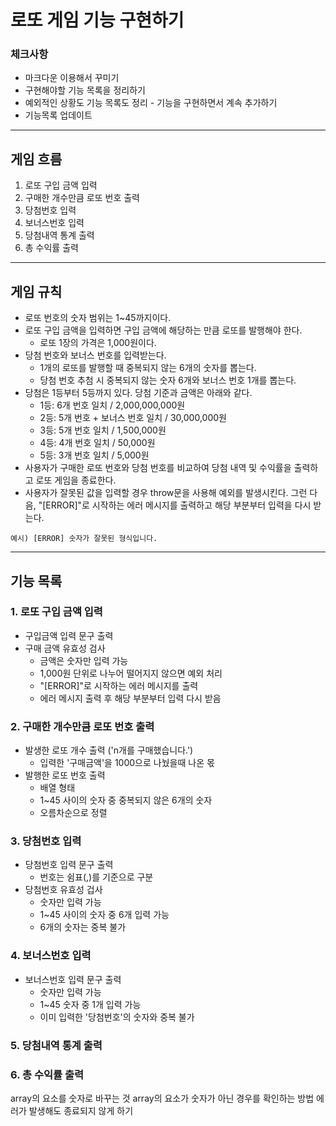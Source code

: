 # 로또 게임 기능 구현하기
### 체크사항
- 마크다운 이용해서 꾸미기
- 구현해야할 기능 목록을 정리하기
- 예외적인 상황도 기능 목록도 정리 - 기능을 구현하면서 계속 추가하기
- 기능목록 업데이트 

---
## 게임 흐름

1. 로또 구입 금액 입력
2. 구매한 개수만큼 로또 번호 출력
3. 당첨번호 입력
4. 보너스번호 입력
5. 당첨내역 통계 출력
6. 총 수익률 출력

---
## 게임 규칙

- 로또 번호의 숫자 범위는 1~45까지이다.
- 로또 구입 금액을 입력하면 구입 금액에 해당하는 만큼 로또를 발행해야 한다.
    - 로또 1장의 가격은 1,000원이다.
- 당첨 번호와 보너스 번호를 입력받는다.
    - 1개의 로또를 발행할 때 중복되지 않는 6개의 숫자를 뽑는다.
    - 당첨 번호 추첨 시 중복되지 않는 숫자 6개와 보너스 번호 1개를 뽑는다.
- 당첨은 1등부터 5등까지 있다. 당첨 기준과 금액은 아래와 같다.
    - 1등: 6개 번호 일치 / 2,000,000,000원
    - 2등: 5개 번호 + 보너스 번호 일치 / 30,000,000원
    - 3등: 5개 번호 일치 / 1,500,000원
    - 4등: 4개 번호 일치 / 50,000원
    - 5등: 3개 번호 일치 / 5,000원
- 사용자가 구매한 로또 번호와 당첨 번호를 비교하여 당첨 내역 및 수익률을 출력하고 로또 게임을 종료한다.
- 사용자가 잘못된 값을 입력할 경우 throw문을 사용해 예외를 발생시킨다. 그런 다음, "[ERROR]"로 시작하는 에러 메시지를 출력하고 해당 부분부터 입력을 다시 받는다. 
```
예시) [ERROR] 숫자가 잘못된 형식입니다.
```

---
## 기능 목록

### 1. 로또 구입 금액 입력
- 구입금액 입력 문구 출력
- 구매 금액 유효성 검사
    - 금액은 숫자만 입력 가능
    - 1,000원 단위로 나누어 떨어지지 않으면 예외 처리
    - "[ERROR]"로 시작하는 에러 메시지를 출력
    - 에러 메시지 출력 후 해당 부분부터 입력 다시 받음

### 2. 구매한 개수만큼 로또 번호 출력
- 발생한 로또 개수 출력 ('n개를 구매했습니다.')
    - 입력한 '구매금액'을 1000으로 나눴을때 나온 몫
- 발행한 로또 번호 출력
    - 배열 형태
    - 1~45 사이의 숫자 중 중복되지 않은 6개의 숫자
    - 오름차순으로 정렬

### 3. 당첨번호 입력
- 당첨번호 입력 문구 출력
    - 번호는 쉼표(,)를 기준으로 구분
- 당첨번호 유효성 겁사
    - 숫자만 입력 가능
    - 1~45 사이의 숫자 중 6개 입력 가능
    - 6개의 숫자는 중복 불가

### 4. 보너스번호 입력
- 보너스번호 입력 문구 출력
    - 숫자만 입력 가능
    - 1~45 숫자 중 1개 입력 가능
    - 이미 입력한 '당첨번호'의 숫자와 중복 불가

### 5. 당첨내역 통계 출력
### 6. 총 수익률 출력



array의 요소를 숫자로 바꾸는 것
array의 요소가 숫자가 아닌 경우를 확인하는 방법
에러가 발생해도 종료되지 않게 하기